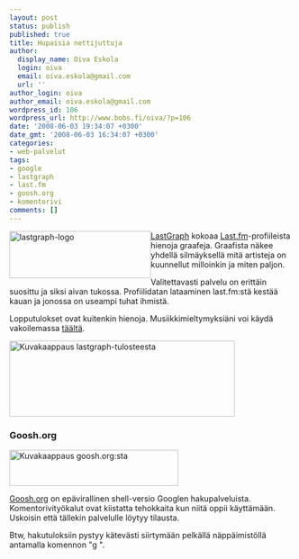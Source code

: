 ```yaml
---
layout: post
status: publish
published: true
title: Hupaisia nettijuttuja
author:
  display_name: Oiva Eskola
  login: oiva
  email: oiva.eskola@gmail.com
  url: ''
author_login: oiva
author_email: oiva.eskola@gmail.com
wordpress_id: 106
wordpress_url: http://www.bobs.fi/oiva/?p=106
date: '2008-06-03 19:34:07 +0300'
date_gmt: '2008-06-03 16:34:07 +0300'
categories:
- web-palvelut
tags:
- google
- lastgraph
- last.fm
- goosh.org
- komentorivi
comments: []
---
```

<p><a title="LastGraph" href="http://lastgraph3.aeracode.org/"><img class="alignleft size-full wp-image-108" style="float: left;" title="lastgraph" src="{{ site.baseurl }}/images/2008/06/lastgraph.png" alt="lastgraph-logo" width="251" height="84" /></a><a title="LastGraph" href="http://lastgraph3.aeracode.org/">LastGraph</a> kokoaa <a title="Last.fm -musiikkipalvelu" href="http://last.fm">Last.fm</a>-profiileista hienoja graafeja. Graafista n&auml;kee yhdell&auml; silm&auml;yksell&auml; mit&auml; artisteja on kuunnellut milloinkin ja miten paljon.</p>
<p>Valitettavasti palvelu on eritt&auml;in suosittu ja siksi aivan tukossa. Profiilidatan lataaminen last.fm:st&auml; kest&auml;&auml; kauan ja jonossa on useampi tuhat ihmist&auml;.</p>
<p>Lopputulokset ovat kuitenkin hienoja. Musiikkimieltymyksi&auml;ni voi k&auml;yd&auml; vakoilemassa <a title="Oivan last.fm graafi viime vuodelta" href="http://lastgraph3.aeracode.org/user/bobsony/posters/">t&auml;&auml;lt&auml;</a>.</p>
<p><img class="alignnone size-full wp-image-107" title="lastgraph_oiva" src="{{ site.baseurl }}/images/2008/06/lastgraph_oiva.png" alt="Kuvakaappaus lastgraph-tulosteesta" width="400" height="135" /></p>
<h3>Goosh.org</h3>
<p><a title="Goosh.org Google shell" href="http://goosh.org"><img class="alignleft size-medium wp-image-110" src="{{ site.baseurl }}/images/2008/06/goosh1-300x64.png" alt="Kuvakaappaus goosh.org:sta" width="300" height="64" /></a></p>
<p><a title="Goosh.org Google shell" href="http://goosh.org">Goosh.org</a> on ep&auml;virallinen shell-versio Googlen hakupalveluista. Komentorivity&ouml;kalut ovat kiistatta tehokkaita kun niit&auml; oppii k&auml;ytt&auml;m&auml;&auml;n. Uskoisin ett&auml; t&auml;llekin palvelulle l&ouml;ytyy tilausta.</p>
<p>Btw, hakutuloksiin pystyy k&auml;tev&auml;sti siirtym&auml;&auml;n pelk&auml;ll&auml; n&auml;pp&auml;imist&ouml;ll&auml; antamalla komennon "g <hakutuloksen numero>".</p>
